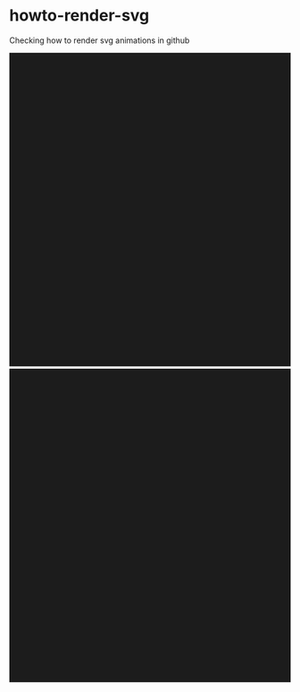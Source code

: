 # howto-render-svg
Checking how to render svg animations in github

![Animation](./docs/animation.svg)
<img src="./docs/animation.svg">
